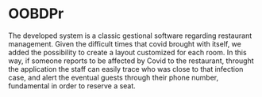 # OOBDPr
The developed system is a classic gestional software regarding restaurant management. Given the difficult times that covid brought with itself, we added the possibility to create a layout customized for each room. In this way, if someone reports to be affected by Covid to the restaurant, throught the application the staff can easily trace who was close to that infection case, and alert the eventual guests through their phone number, fundamental in order to reserve a seat.
